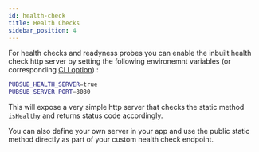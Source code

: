 ```yaml
---
id: health-check
title: Health Checks
sidebar_position: 4
---
```


For health checks and readyness probes you can enable the inbuilt health check http server by setting the following environemnt variables (or corresponding [CLI option](../CLI.md)) :

```sh
PUBSUB_HEALTH_SERVER=true
PUBSUB_SERVER_PORT=8080
```

This will expose a very simple http server that checks the static method [`isHealthy`](/api/classes/PubSubService/#ishealthy) and returns status code accordingly.

You can also define your own server in your app and use the public static method directly as part of your custom health check endpoint.
